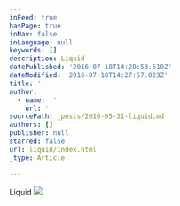 ```yaml
---
inFeed: true
hasPage: true
inNav: false
inLanguage: null
keywords: []
description: Liquid
datePublished: '2016-07-18T14:28:53.510Z'
dateModified: '2016-07-18T14:27:57.023Z'
title: ''
author:
  - name: ''
    url: ''
sourcePath: _posts/2016-05-31-liquid.md
authors: []
publisher: null
starred: false
url: liquid/index.html
_type: Article

---
```

Liquid
![](https://s3-us-west-2.amazonaws.com/the-grid-img/p/4c149e8070ac1e12ab5abccc15219c71e8547179.jpg)